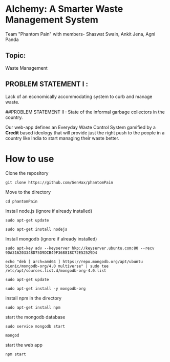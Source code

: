 # Alchemy: A Smarter Waste Management System

Team "Phantom Pain" with members- Shaswat Swain, Ankit Jena, Agni Panda

## Topic:
Waste Management

## PROBLEM STATEMENT I :
Lack of an economically accommodating system to curb and manage waste.

##PROBLEM STATEMENT II :
State of the informal garbage collectors in the country.

Our web-app defines an Everyday Waste Control  System gamified by a **Credit** based ideology that will provide just the right push to the people in a country like India to start managing their waste better.

# How to use
Clone the repository

```git clone https://github.com/GenHax/phantomPain```

Move to the directory

```cd phantomPain```

Install node.js (ignore if already installed)

```sudo apt-get update```

```sudo apt-get install nodejs```

Install mongodb (ignore if already installed)

```sudo apt-key adv --keyserver hkp://keyserver.ubuntu.com:80 --recv 9DA31620334BD75D9DCB49F368818C72E52529D4```

```echo "deb [ arch=amd64 ] https://repo.mongodb.org/apt/ubuntu bionic/mongodb-org/4.0 multiverse" | sudo tee /etc/apt/sources.list.d/mongodb-org-4.0.list```

```sudo apt-get update```

```sudo apt-get install -y mongodb-org```

install npm in the directory

```sudo apt-get install npm```

start the mongodb database

```sudo service mongodb start```

```mongod```

start the web app

```npm start```
